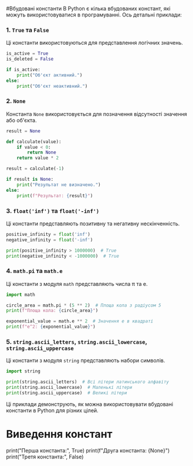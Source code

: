 #Вбудовані константи
В Python є кілька вбудованих констант, які можуть використовуватися в програмуванні. Ось детальні приклади:

### 1. `True` та `False`
Ці константи використовуються для представлення логічних значень.

```python
is_active = True
is_deleted = False

if is_active:
    print("Об'єкт активний.")
else:
    print("Об'єкт неактивний.")
```

### 2. `None`
Константа `None` використовується для позначення відсутності значення або об'єкта.

```python
result = None

def calculate(value):
    if value < 0:
        return None
    return value * 2

result = calculate(-1)

if result is None:
    print("Результат не визначено.")
else:
    print(f"Результат: {result}")
```

### 3. `float('inf')` та `float('-inf')`
Ці константи представляють позитивну та негативну нескінченність.

```python
positive_infinity = float('inf')
negative_infinity = float('-inf')

print(positive_infinity > 1000000)  # True
print(negative_infinity < -1000000)  # True
```

### 4. `math.pi` та `math.e`
Ці константи з модуля `math` представляють числа π та e.

```python
import math

circle_area = math.pi * (5 ** 2)  # Площа кола з радіусом 5
print(f"Площа кола: {circle_area}")

exponential_value = math.e ** 2  # Значення e в квадраті
print(f"e^2: {exponential_value}")
```

### 5. `string.ascii_letters`, `string.ascii_lowercase`, `string.ascii_uppercase`
Ці константи з модуля `string` представляють набори символів.

```python
import string

print(string.ascii_letters)  # Всі літери латинського алфавіту
print(string.ascii_lowercase)  # Маленькі літери
print(string.ascii_uppercase)  # Великі літери
```

Ці приклади демонструють, як можна використовувати вбудовані константи в Python для різних цілей.

# Виведення констант
print("Перша константа:", True)
print(f"Друга константа: {None}")
print("Третя константа:", False)
